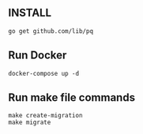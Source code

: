 ## INSTALL

`go get github.com/lib/pq`

## Run Docker

`docker-compose up -d`

## Run make file commands

```
make create-migration
make migrate
```
